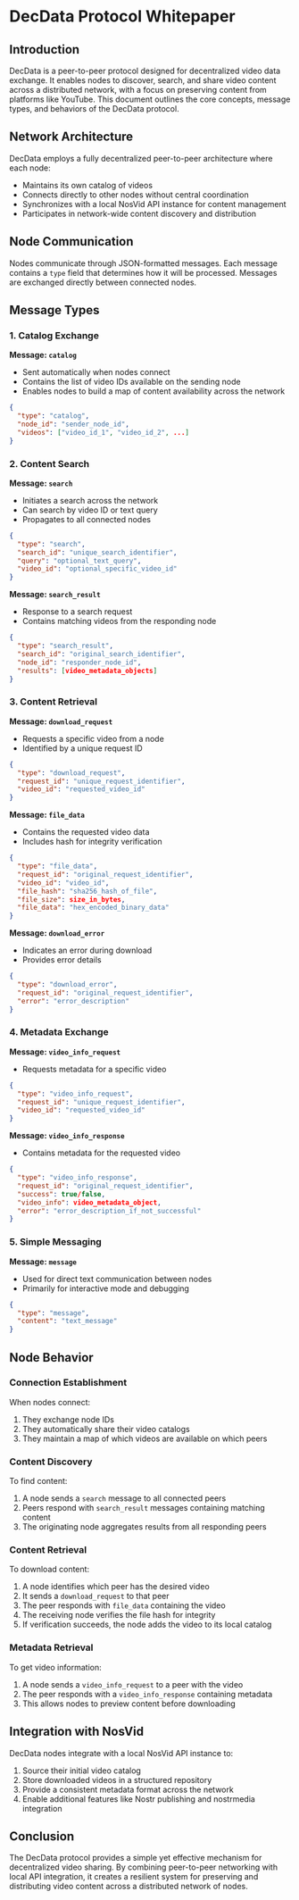 # DecData Protocol Whitepaper

## Introduction

DecData is a peer-to-peer protocol designed for decentralized video data exchange. It enables nodes to discover, search, and share video content across a distributed network, with a focus on preserving content from platforms like YouTube. This document outlines the core concepts, message types, and behaviors of the DecData protocol.

## Network Architecture

DecData employs a fully decentralized peer-to-peer architecture where each node:
- Maintains its own catalog of videos
- Connects directly to other nodes without central coordination
- Synchronizes with a local NosVid API instance for content management
- Participates in network-wide content discovery and distribution

## Node Communication

Nodes communicate through JSON-formatted messages. Each message contains a `type` field that determines how it will be processed. Messages are exchanged directly between connected nodes.

## Message Types

### 1. Catalog Exchange

**Message: `catalog`**
- Sent automatically when nodes connect
- Contains the list of video IDs available on the sending node
- Enables nodes to build a map of content availability across the network

```json
{
  "type": "catalog",
  "node_id": "sender_node_id",
  "videos": ["video_id_1", "video_id_2", ...]
}
```

### 2. Content Search

**Message: `search`**
- Initiates a search across the network
- Can search by video ID or text query
- Propagates to all connected nodes

```json
{
  "type": "search",
  "search_id": "unique_search_identifier",
  "query": "optional_text_query",
  "video_id": "optional_specific_video_id"
}
```

**Message: `search_result`**
- Response to a search request
- Contains matching videos from the responding node

```json
{
  "type": "search_result",
  "search_id": "original_search_identifier",
  "node_id": "responder_node_id",
  "results": [video_metadata_objects]
}
```

### 3. Content Retrieval

**Message: `download_request`**
- Requests a specific video from a node
- Identified by a unique request ID

```json
{
  "type": "download_request",
  "request_id": "unique_request_identifier",
  "video_id": "requested_video_id"
}
```

**Message: `file_data`**
- Contains the requested video data
- Includes hash for integrity verification

```json
{
  "type": "file_data",
  "request_id": "original_request_identifier",
  "video_id": "video_id",
  "file_hash": "sha256_hash_of_file",
  "file_size": size_in_bytes,
  "file_data": "hex_encoded_binary_data"
}
```

**Message: `download_error`**
- Indicates an error during download
- Provides error details

```json
{
  "type": "download_error",
  "request_id": "original_request_identifier",
  "error": "error_description"
}
```

### 4. Metadata Exchange

**Message: `video_info_request`**
- Requests metadata for a specific video

```json
{
  "type": "video_info_request",
  "request_id": "unique_request_identifier",
  "video_id": "requested_video_id"
}
```

**Message: `video_info_response`**
- Contains metadata for the requested video

```json
{
  "type": "video_info_response",
  "request_id": "original_request_identifier",
  "success": true/false,
  "video_info": video_metadata_object,
  "error": "error_description_if_not_successful"
}
```

### 5. Simple Messaging

**Message: `message`**
- Used for direct text communication between nodes
- Primarily for interactive mode and debugging

```json
{
  "type": "message",
  "content": "text_message"
}
```

## Node Behavior

### Connection Establishment
When nodes connect:
1. They exchange node IDs
2. They automatically share their video catalogs
3. They maintain a map of which videos are available on which peers

### Content Discovery
To find content:
1. A node sends a `search` message to all connected peers
2. Peers respond with `search_result` messages containing matching content
3. The originating node aggregates results from all responding peers

### Content Retrieval
To download content:
1. A node identifies which peer has the desired video
2. It sends a `download_request` to that peer
3. The peer responds with `file_data` containing the video
4. The receiving node verifies the file hash for integrity
5. If verification succeeds, the node adds the video to its local catalog

### Metadata Retrieval
To get video information:
1. A node sends a `video_info_request` to a peer with the video
2. The peer responds with a `video_info_response` containing metadata
3. This allows nodes to preview content before downloading

## Integration with NosVid

DecData nodes integrate with a local NosVid API instance to:
1. Source their initial video catalog
2. Store downloaded videos in a structured repository
3. Provide a consistent metadata format across the network
4. Enable additional features like Nostr publishing and nostrmedia integration

## Conclusion

The DecData protocol provides a simple yet effective mechanism for decentralized video sharing. By combining peer-to-peer networking with local API integration, it creates a resilient system for preserving and distributing video content across a distributed network of nodes.
